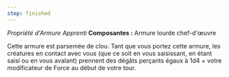 ```yaml
---
step: finished
---
```

_Propriété d'Armure Apprenti_
__Composantes :__ Armure lourde chef-d'œuvre

Cette armure est parsemée de clou. Tant que vous portez cette armure, les créatures en contact avec vous (que ce soit en vous saisissant, en étant saisi ou en vous avalant) prennent des dégâts perçants égaux à 1d4 + votre modificateur de Force au début de votre tour.